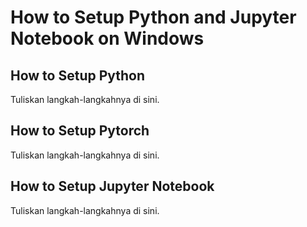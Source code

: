 # How to Setup Python and Jupyter Notebook on Windows

## How to Setup Python
Tuliskan langkah-langkahnya di sini.

## How to Setup Pytorch
Tuliskan langkah-langkahnya di sini.

## How to Setup Jupyter Notebook
Tuliskan langkah-langkahnya di sini.
